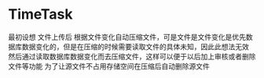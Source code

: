 ﻿# TimeTask


最初设想
文件上传后 根据文件变化自动压缩文件，可是文件是文件变化是优先数据库数据变化的，但是在压缩的时候需要读取文件的具体未知，因此此想法无效
然后通过读取数据库数据变化而去压缩文件，这样可以便于以后加上审核或者删除文件等功能
为了让源文件不占用存储空间在压缩后自动删除源文件
